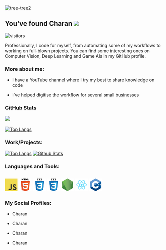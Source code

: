 ![tree-tree2](https://github.com/charanhu/Charan/blob/master/RedwoodJS.png?raw=true)

## You've found Charan <img src="https://media.giphy.com/media/hvRJCLFzcasrR4ia7z/giphy.gif" width="25px">

![visitors](https://visitor-badge.glitch.me/badge?page_id=charanhu.visitor-badge)


Professionally, I code for myself, from automating some of my workflows to working on full-blown projects. You can find some interesting ones on Computer Vision, Deep Learning and Game AIs in my GitHub profile. 


  
### More about me:

- I have a YouTube channel where I try my best to share knowledge on code<a href="https://www.youtube.com/channel/UC5G69gMrQIfWzNwzz0Y14Lg">
  <img align="left" alt="" width="22px" src="https://upload.wikimedia.org/wikipedia/commons/1/19/Walou.jpg" />
</a>

- I've helped digitise the workflow for several small businesses


### GitHub Stats

<p align="left"> <img src="https://github-readme-stats.sakshi-25.vercel.app/api?username=charanhu&show_icons=true&include_all_commits=true&theme=radical"/>

[![Top Langs](https://github-readme-stats.vercel.app/api/top-langs/?username=charanhu&theme=merko&hide=html,php,css&layout=compact)](https://github.com/charanhu/github-readme-stats)

### Work/Projects:
[![Top Langs](https://github-readme-stats.vercel.app/api/top-langs/?username=charanhu&count_private=true&show_icons=true&theme=radical&&hide=html,layout=compact)]() [![Github Stats](https://github-readme-stats.sakshi-25.vercel.app/api?username=charanhu&show_icons=true&include_all_commits=true&theme=radical)]()




### Languages and Tools:
<img height="40" width="40" src="https://raw.githubusercontent.com/github/explore/80688e429a7d4ef2fca1e82350fe8e3517d3494d/topics/javascript/javascript.png" /> <img height="40" width="40" src="https://raw.githubusercontent.com/github/explore/80688e429a7d4ef2fca1e82350fe8e3517d3494d/topics/html/html.png" /> <img height="40" width="40" src="https://raw.githubusercontent.com/github/explore/80688e429a7d4ef2fca1e82350fe8e3517d3494d/topics/css/css.png" /> <img height="40" width="40" src="https://raw.githubusercontent.com/github/explore/80688e429a7d4ef2fca1e82350fe8e3517d3494d/topics/css/css.png" /> <img height="40" width="40" src="https://raw.githubusercontent.com/github/explore/80688e429a7d4ef2fca1e82350fe8e3517d3494d/topics/nodejs/nodejs.png" /> <img height="40" width="40" src="https://raw.githubusercontent.com/github/explore/80688e429a7d4ef2fca1e82350fe8e3517d3494d/topics/react/react.png" />  <img height="40" width="40" src="https://raw.githubusercontent.com/github/explore/80688e429a7d4ef2fca1e82350fe8e3517d3494d/topics/cpp/cpp.png" /> 
---

### My Social Profiles:
- Charan <a href="https://www.instagram.com/charan.h.u">
  <img align="left" alt="" width="22px" src="https://upload.wikimedia.org/wikipedia/commons/thumb/e/e7/Instagram_logo_2016.svg/150px-Instagram_logo_2016.svg.png" />
</a> 

- Charan <a href="https://www.twitter.com/Charan_H_U">
  <img align="left" alt="" width="22px" src="https://upload.wikimedia.org/wikipedia/en/thumb/9/9f/Twitter_bird_logo_2012.svg/150px-Twitter_bird_logo_2012.svg.png" />
</a>

- Charan <a href="https://www.facebook.com/Charan.H.Umesh">
  <img align="left" alt="" width="22px" src="https://upload.wikimedia.org/wikipedia/commons/thumb/5/51/Facebook_f_logo_%282019%29.svg/150px-Facebook_f_logo_%282019%29.svg.png" />
</a>

- Charan <a href="https://www.pinterest.com/charan_h_u/">
  <img align="left" alt="" width="22px" src="https://miro.medium.com/fit/c/336/336/1*FNWs-r9nA_QNtBbYvUkAtg.png" />
</a>
